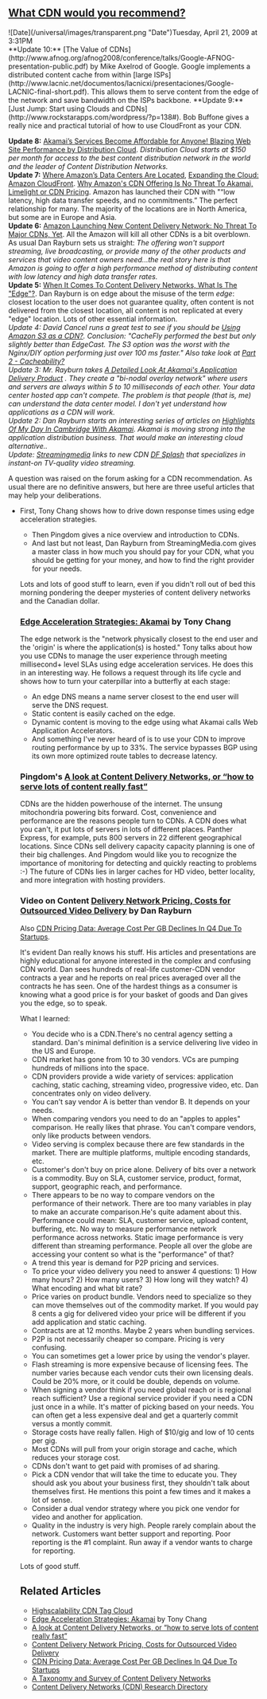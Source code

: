 ## [What CDN would you recommend?](/blog/2009/4/21/what-cdn-would-you-recommend.html)

<div class="journal-entry-tag journal-entry-tag-post-title"><span class="posted-on">![Date](/universal/images/transparent.png "Date")Tuesday, April 21, 2009 at 3:31PM</span></div>

<div class="body">**Update 10:** [The Value of CDNs](http://www.afnog.org/afnog2008/conference/talks/Google-AFNOG-presentation-public.pdf) by Mike Axelrod of Google. Google implements a distributed content cache from within [large ISPs](http://www.lacnic.net/documentos/lacnicxi/presentaciones/Google-LACNIC-final-short.pdf). This allows them to serve content from the edge of the network and save bandwidth on the ISPs backbone.  
**Update 9:** [Just Jump: Start using Clouds and CDNs](http://www.rockstarapps.com/wordpress/?p=138#). Bob Buffone gives a really nice and practical tutorial of how to use CloudFront as your CDN.  

**Update 8:** [Akamai’s Services Become Affordable for Anyone! Blazing Web Site Performance by Distribution Cloud](http://www.thebitsource.com/2009/02/07/akamai%E2%80%99s-services-become-affordable-for-anyone-blazing-fast-web-site-performance-with-distribution-cloud/#). _Distribution Cloud starts at $150 per month for access to the best content distribution network in the world and the leader of Content Distribution Networks._  
**Update 7:** [Where Amazon’s Data Centers Are Located](http://www.datacenterknowledge.com/archives/2008/11/18/where-amazons-data-centers-are-located/), [Expanding the Cloud: Amazon CloudFront](http://www.allthingsdistributed.com/2008/11/amazon_cloudfront.html). [Why Amazon's CDN Offering Is No Threat To Akamai, Limelight or CDN Pricing](http://blog.streamingmedia.com/the_business_of_online_vi/2008/11/amazons-new-cdn-offering-does-not-challenge-akamai-and-limelight.html). Amazon has launched their CDN with "“low latency, high data transfer speeds, and no commitments.” The perfect relationship for many. The majority of the locations are in North America, but some are in Europe and Asia.  
**Update 6:** [Amazon Launching New Content Delivery Network: No Threat To Major CDNs, Yet](http://blog.streamingmedia.com/the_business_of_online_vi/2008/09/amazon-to-launc.html). All the Amazon will kill all other CDNs is a bit overblown. As usual Dan Rayburn sets us straight: _The offering won't support streaming, live broadcasting, or provide many of the other products and services that video content owners need...the real story here is that Amazon is going to offer a high performance method of distributing content with low latency and high data transfer rates._  
**Update 5:** [When It Comes To Content Delivery Networks, What Is The "Edge"?](http://blog.streamingmedia.com/the_business_of_online_vi/2008/09/when-it-comes-t.html). Dan Rayburn is on edge about the misuse of the term _edge_: closest location to the user does not guarantee quality, often content is not delivered from the closest location, all content is not replicated at every "edge" location. Lots of other essential information.  
_Update 4: David Cancel runs a great test to see if you should be [Using Amazon S3 as a CDN?](http://davidcancel.com/2008/05/29/using-amazon-s3-as-a-cdn/). Conclusion: "CacheFly performed the best but only slightly better than EdgeCast. The S3 option was the worst with the Nginx/DIY option performing just over 100 ms faster." Also take look at [Part 2 - Cacheability?](http://davidcancel.com/2008/06/04/using-amazon-s3-as-cdn-part-2-cacheability/)_  
_Update 3: Mr. Rayburn takes [A Detailed Look At Akamai's Application Delivery Product](http://blog.streamingmedia.com/the_business_of_online_vi/2008/04/an-detailed-loo.html) . They create a "bi-nodal overlay network" where users and servers are always within 5 to 10 milliseconds of each other. Your data center hosted app can't compete. The problem is that people (that is, me) can understand the data center model. I don't yet understand how applications as a CDN will work._  
_Update 2: Dan Rayburn starts an interesting series of articles on [Highlights Of My Day In Cambridge With Akamai](http://blog.streamingmedia.com/the_business_of_online_vi/2008/04/recap-of-my-day.html). Akamai is moving strong into the application distribution business. That would make an interesting cloud alternative.._  
_Update: [Streamingmedia](http://blog.streamingmedia.com/the_business_of_online_vi/2008/04/digital-fountai.html) links to new CDN [DF Splash](http://www.dfsplash.com) that specializes in instant-on TV-quality video streaming._  

A question was raised on the forum asking for a CDN recommendation. As usual there are no definitive answers, but here are three useful articles that may help your deliberations.  
*   First, Tony Chang shows how to drive down response times using edge acceleration strategies.  
    *   Then Pingdom gives a nice overview and introduction to CDNs.  
    *   And last but not least, Dan Rayburn from StreamingMedia.com gives a master class in how much you should pay for your CDN, what you should be getting for your money, and how to find the right provider for your needs.  

    Lots and lots of good stuff to learn, even if you didn't roll out of bed this morning pondering the deeper mysteries of content delivery networks and the Canadian dollar.  

    ### [Edge Acceleration Strategies: Akamai](http://www.winnersdontlose.com/2008/02/application-acceleration-strat.html) by Tony Chang

    The edge network is the "network physically closest to the end user and the 'origin' is where the application(s) is hosted." Tony talks about how you use CDNs to manage the user experience through meeting millisecond+ level SLAs using edge acceleration services. He does this in an interesting way. He follows a request through its life cycle and shows how to turn your caterpillar into a butterfly at each stage:  

    *   An edge DNS means a name server closest to the end user will serve the DNS request.  
    *   Static content is easily cached on the edge.  
    *   Dynamic content is moving to the edge using what Akamai calls Web Application Accelerators.  
    *   And something I've never heard of is to use your CDN to improve routing performance by up to 33%. The service bypasses BGP using its own more optimized route tables to decrease latency.  

    ### Pingdom's [A look at Content Delivery Networks, or “how to serve lots of content really fast”](http://royal.pingdom.com/?p=249)

    CDNs are the hidden powerhouse of the internet. The unsung mitochondria powering bits forward. Cost, convenience and performance are the reasons people turn to CDNs. A CDN does what you can't, it put lots of servers in lots of different places. Panther Express, for example, puts 800 servers in 22 different geographical locations. Since CDNs sell delivery capacity capacity planning is one of their big challenges. And Pingdom would like you to recognize the importance of monitoring for detecting and quickly reacting to problems :-) The future of CDNs lies in larger caches for HD video, better locality, and more integration with hosting providers.  

    ### Video on Content [Delivery Network Pricing, Costs for Outsourced Video Delivery](http://www.scribemedia.org/2007/12/12/cdn-pricing-video/) by Dan Rayburn

    Also [CDN Pricing Data: Average Cost Per GB Declines In Q4 Due To Startups](http://blog.streamingmedia.com/the_business_of_online_vi/2007/11/cdn-pricing-dat.html).  

    It's evident Dan really knows his stuff. His articles and presentations are highly educational for anyone interested in the complex and confusing CDN world. Dan sees hundreds of real-life customer-CDN vendor contracts a year and he reports on real prices averaged over all the contracts he has seen. One of the hardest things as a consumer is knowing what a good price is for your basket of goods and Dan gives you the edge, so to speak.  

    What I learned:  
    *   You decide who is a CDN.There's no central agency setting a standard. Dan's minimal definition is a service delivering live video in the US and Europe.  
    *   CDN market has gone from 10 to 30 vendors. VCs are pumping hundreds of millions into the space.  
    *   CDN providers provide a wide variety of services: application caching, static caching, streaming video, progressive video, etc. Dan concentrates only on video delivery.  
    *   You can't say vendor A is better than vendor B. It depends on your needs.  
    *   When comparing vendors you need to do an "apples to apples" comparison. He really likes that phrase. You can't compare vendors, only like products between vendors.  
    *   Video serving is complex because there are few standards in the market. There are multiple platforms, multiple encoding standards, etc.  
    *   Customer's don't buy on price alone. Delivery of bits over a network is a commodity. Buy on SLA, customer service, product, format, support, geographic reach, and performance.  
    *   There appears to be no way to compare vendors on the performance of their network. There are too many variables in play to make an accurate comparison.He's quite adament about this. Performance could mean: SLA, customer service, upload content, buffering, etc. No way to measure performance network performance across networks. Static image performance is very different than streaming performance. People all over the globe are accessing your content so what is the "performance" of that?  
    *   A trend this year is demand for P2P pricing and services.  
    *   To price your video delivery you need to answer 4 questions: 1) How many hours? 2) How many users? 3) How long will they watch? 4) What encoding and what bit rate?  
    *   Price varies on product bundle. Vendors need to specialize so they can move themselves out of the commodity market. If you would pay 8 cents a gig for delivered video your price will be different if you add application and static caching.  
    *   Contracts are at 12 months. Maybe 2 years when bundling services.  
    *   P2P is not necessarily cheaper so compare. Pricing is very confusing.  
    *   You can sometimes get a lower price by using the vendor's player.  
    *   Flash streaming is more expensive because of licensing fees. The number varies because each vendor cuts their own licensing deals. Could be 20% more, or it could be double, depends on volume.  
    *   When signing a vendor think if you need global reach or is regional reach sufficient? Use a regional service provider if you need a CDN just once in a while. It's matter of picking based on your needs. You can often get a less expensive deal and get a quarterly commit versus a montly commit.  
    *   Storage costs have really fallen. High of $10/gig and low of 10 cents per gig.  
    *   Most CDNs will pull from your origin storage and cache, which reduces your storage cost.  
    *   CDNs don't want to get paid with promises of ad sharing.  
    *   Pick a CDN vendor that will take the time to educate you. They should ask you about your business first, they shouldn't talk about themselves first. He mentions this point a few times and it makes a lot of sense.  
    *   Consider a dual vendor strategy where you pick one vendor for video and another for application.  
    *   Quality in the industry is very high. People rarely complain about the network. Customers want better support and reporting. Poor reporting is the #1 complaint. Run away if a vendor wants to charge for reporting.  

    Lots of good stuff.  

    ## Related Articles

    *   [Highscalability CDN Tag Cloud](http://highscalability.com/tags/cdn)  
    *   [Edge Acceleration Strategies: Akamai](http://www.winnersdontlose.com/2008/02/application-acceleration-strat.html) by Tony Chang  
    *   [A look at Content Delivery Networks, or “how to serve lots of content really fast”](http://royal.pingdom.com/?p=249)  
    *   [Content Delivery Network Pricing, Costs for Outsourced Video Delivery](http://www.scribemedia.org/2007/12/12/cdn-pricing-video/)  
    *   [CDN Pricing Data: Average Cost Per GB Declines In Q4 Due To Startups](http://blog.streamingmedia.com/the_business_of_online_vi/2007/11/cdn-pricing-dat.html)  
    *   [A Taxonomy and Survey of Content Delivery Networks](http://www.gridbus.org/cdn/reports/CDN-Taxonomy.pdf)  
    *   [Content Delivery Networks (CDN) Research Directory](http://www.cs.mu.oz.au/~apathan/CDNs.html)</div>